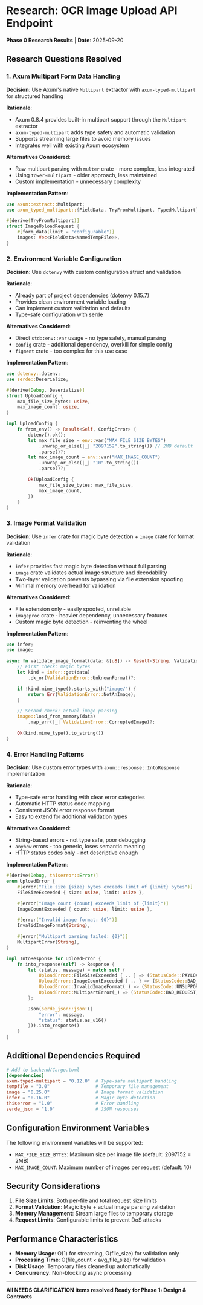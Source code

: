 # Research: OCR Image Upload API Endpoint

**Phase 0 Research Results** | **Date**: 2025-09-20

## Research Questions Resolved

### 1. Axum Multipart Form Data Handling

**Decision**: Use Axum's native `Multipart` extractor with `axum-typed-multipart` for structured handling

**Rationale**:
- Axum 0.8.4 provides built-in multipart support through the `Multipart` extractor
- `axum-typed-multipart` adds type safety and automatic validation
- Supports streaming large files to avoid memory issues
- Integrates well with existing Axum ecosystem

**Alternatives Considered**:
- Raw multipart parsing with `multer` crate - more complex, less integrated
- Using `tower-multipart` - older approach, less maintained
- Custom implementation - unnecessary complexity

**Implementation Pattern**:
```rust
use axum::extract::Multipart;
use axum_typed_multipart::{FieldData, TryFromMultipart, TypedMultipart};

#[derive(TryFromMultipart)]
struct ImageUploadRequest {
    #[form_data(limit = "configurable")]
    images: Vec<FieldData<NamedTempFile>>,
}
```

### 2. Environment Variable Configuration

**Decision**: Use `dotenvy` with custom configuration struct and validation

**Rationale**:
- Already part of project dependencies (dotenvy 0.15.7)
- Provides clean environment variable loading
- Can implement custom validation and defaults
- Type-safe configuration with serde

**Alternatives Considered**:
- Direct `std::env::var` usage - no type safety, manual parsing
- `config` crate - additional dependency, overkill for simple config
- `figment` crate - too complex for this use case

**Implementation Pattern**:
```rust
use dotenvy::dotenv;
use serde::Deserialize;

#[derive(Debug, Deserialize)]
struct UploadConfig {
    max_file_size_bytes: usize,
    max_image_count: usize,
}

impl UploadConfig {
    fn from_env() -> Result<Self, ConfigError> {
        dotenv().ok();
        let max_file_size = env::var("MAX_FILE_SIZE_BYTES")
            .unwrap_or_else(|_| "2097152".to_string()) // 2MB default
            .parse()?;
        let max_image_count = env::var("MAX_IMAGE_COUNT")
            .unwrap_or_else(|_| "10".to_string())
            .parse()?;

        Ok(UploadConfig {
            max_file_size_bytes: max_file_size,
            max_image_count,
        })
    }
}
```

### 3. Image Format Validation

**Decision**: Use `infer` crate for magic byte detection + `image` crate for format validation

**Rationale**:
- `infer` provides fast magic byte detection without full parsing
- `image` crate validates actual image structure and decodability
- Two-layer validation prevents bypassing via file extension spoofing
- Minimal memory overhead for validation

**Alternatives Considered**:
- File extension only - easily spoofed, unreliable
- `imageproc` crate - heavier dependency, unnecessary features
- Custom magic byte detection - reinventing the wheel

**Implementation Pattern**:
```rust
use infer;
use image;

async fn validate_image_format(data: &[u8]) -> Result<String, ValidationError> {
    // First check: magic bytes
    let kind = infer::get(data)
        .ok_or(ValidationError::UnknownFormat)?;

    if !kind.mime_type().starts_with("image/") {
        return Err(ValidationError::NotAnImage);
    }

    // Second check: actual image parsing
    image::load_from_memory(data)
        .map_err(|_| ValidationError::CorruptedImage)?;

    Ok(kind.mime_type().to_string())
}
```

### 4. Error Handling Patterns

**Decision**: Use custom error types with `axum::response::IntoResponse` implementation

**Rationale**:
- Type-safe error handling with clear error categories
- Automatic HTTP status code mapping
- Consistent JSON error response format
- Easy to extend for additional validation types

**Alternatives Considered**:
- String-based errors - not type safe, poor debugging
- `anyhow` errors - too generic, loses semantic meaning
- HTTP status codes only - not descriptive enough

**Implementation Pattern**:
```rust
#[derive(Debug, thiserror::Error)]
enum UploadError {
    #[error("File size {size} bytes exceeds limit of {limit} bytes")]
    FileSizeExceeded { size: usize, limit: usize },

    #[error("Image count {count} exceeds limit of {limit}")]
    ImageCountExceeded { count: usize, limit: usize },

    #[error("Invalid image format: {0}")]
    InvalidImageFormat(String),

    #[error("Multipart parsing failed: {0}")]
    MultipartError(String),
}

impl IntoResponse for UploadError {
    fn into_response(self) -> Response {
        let (status, message) = match self {
            UploadError::FileSizeExceeded { .. } => (StatusCode::PAYLOAD_TOO_LARGE, self.to_string()),
            UploadError::ImageCountExceeded { .. } => (StatusCode::BAD_REQUEST, self.to_string()),
            UploadError::InvalidImageFormat(_) => (StatusCode::UNSUPPORTED_MEDIA_TYPE, self.to_string()),
            UploadError::MultipartError(_) => (StatusCode::BAD_REQUEST, self.to_string()),
        };

        Json(serde_json::json!({
            "error": message,
            "status": status.as_u16()
        })).into_response()
    }
}
```

## Additional Dependencies Required

```toml
# Add to backend/Cargo.toml
[dependencies]
axum-typed-multipart = "0.12.0"  # Type-safe multipart handling
tempfile = "3.0"                 # Temporary file management
image = "0.25.0"                 # Image format validation
infer = "0.16.0"                 # Magic byte detection
thiserror = "1.0"                # Error handling
serde_json = "1.0"               # JSON responses
```

## Configuration Environment Variables

The following environment variables will be supported:

- `MAX_FILE_SIZE_BYTES`: Maximum size per image file (default: 2097152 = 2MB)
- `MAX_IMAGE_COUNT`: Maximum number of images per request (default: 10)

## Security Considerations

1. **File Size Limits**: Both per-file and total request size limits
2. **Format Validation**: Magic byte + actual image parsing validation
3. **Memory Management**: Stream large files to temporary storage
4. **Request Limits**: Configurable limits to prevent DoS attacks

## Performance Characteristics

- **Memory Usage**: O(1) for streaming, O(file_size) for validation only
- **Processing Time**: O(file_count × avg_file_size) for validation
- **Disk Usage**: Temporary files cleaned up automatically
- **Concurrency**: Non-blocking async processing

---

**All NEEDS CLARIFICATION items resolved**
**Ready for Phase 1: Design & Contracts**